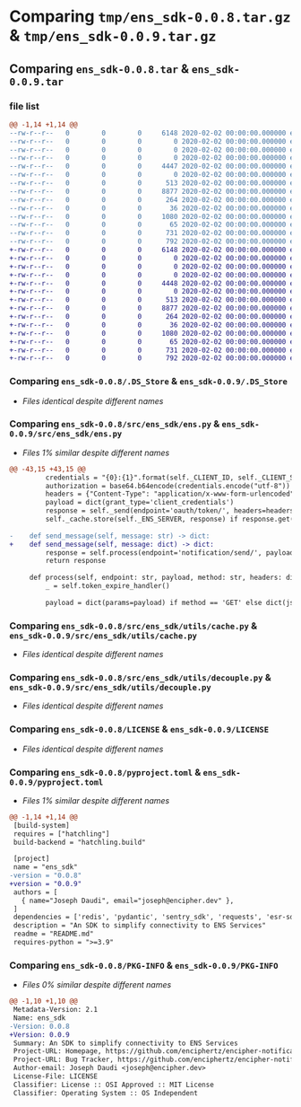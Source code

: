 # Comparing `tmp/ens_sdk-0.0.8.tar.gz` & `tmp/ens_sdk-0.0.9.tar.gz`

## Comparing `ens_sdk-0.0.8.tar` & `ens_sdk-0.0.9.tar`

### file list

```diff
@@ -1,14 +1,14 @@
--rw-r--r--   0        0        0     6148 2020-02-02 00:00:00.000000 ens_sdk-0.0.8/.DS_Store
--rw-r--r--   0        0        0        0 2020-02-02 00:00:00.000000 ens_sdk-0.0.8/__init__.py
--rw-r--r--   0        0        0        0 2020-02-02 00:00:00.000000 ens_sdk-0.0.8/src/__init__.py
--rw-r--r--   0        0        0        0 2020-02-02 00:00:00.000000 ens_sdk-0.0.8/src/ens_sdk/__init__.py
--rw-r--r--   0        0        0     4447 2020-02-02 00:00:00.000000 ens_sdk-0.0.8/src/ens_sdk/ens.py
--rw-r--r--   0        0        0        0 2020-02-02 00:00:00.000000 ens_sdk-0.0.8/src/ens_sdk/utils/__init__.py
--rw-r--r--   0        0        0      513 2020-02-02 00:00:00.000000 ens_sdk-0.0.8/src/ens_sdk/utils/cache.py
--rw-r--r--   0        0        0     8877 2020-02-02 00:00:00.000000 ens_sdk-0.0.8/src/ens_sdk/utils/decouple.py
--rw-r--r--   0        0        0      264 2020-02-02 00:00:00.000000 ens_sdk-0.0.8/src/ens_sdk/utils/timezone.py
--rw-r--r--   0        0        0       36 2020-02-02 00:00:00.000000 ens_sdk-0.0.8/.gitignore
--rw-r--r--   0        0        0     1080 2020-02-02 00:00:00.000000 ens_sdk-0.0.8/LICENSE
--rw-r--r--   0        0        0       65 2020-02-02 00:00:00.000000 ens_sdk-0.0.8/README.md
--rw-r--r--   0        0        0      731 2020-02-02 00:00:00.000000 ens_sdk-0.0.8/pyproject.toml
--rw-r--r--   0        0        0      792 2020-02-02 00:00:00.000000 ens_sdk-0.0.8/PKG-INFO
+-rw-r--r--   0        0        0     6148 2020-02-02 00:00:00.000000 ens_sdk-0.0.9/.DS_Store
+-rw-r--r--   0        0        0        0 2020-02-02 00:00:00.000000 ens_sdk-0.0.9/__init__.py
+-rw-r--r--   0        0        0        0 2020-02-02 00:00:00.000000 ens_sdk-0.0.9/src/__init__.py
+-rw-r--r--   0        0        0        0 2020-02-02 00:00:00.000000 ens_sdk-0.0.9/src/ens_sdk/__init__.py
+-rw-r--r--   0        0        0     4448 2020-02-02 00:00:00.000000 ens_sdk-0.0.9/src/ens_sdk/ens.py
+-rw-r--r--   0        0        0        0 2020-02-02 00:00:00.000000 ens_sdk-0.0.9/src/ens_sdk/utils/__init__.py
+-rw-r--r--   0        0        0      513 2020-02-02 00:00:00.000000 ens_sdk-0.0.9/src/ens_sdk/utils/cache.py
+-rw-r--r--   0        0        0     8877 2020-02-02 00:00:00.000000 ens_sdk-0.0.9/src/ens_sdk/utils/decouple.py
+-rw-r--r--   0        0        0      264 2020-02-02 00:00:00.000000 ens_sdk-0.0.9/src/ens_sdk/utils/timezone.py
+-rw-r--r--   0        0        0       36 2020-02-02 00:00:00.000000 ens_sdk-0.0.9/.gitignore
+-rw-r--r--   0        0        0     1080 2020-02-02 00:00:00.000000 ens_sdk-0.0.9/LICENSE
+-rw-r--r--   0        0        0       65 2020-02-02 00:00:00.000000 ens_sdk-0.0.9/README.md
+-rw-r--r--   0        0        0      731 2020-02-02 00:00:00.000000 ens_sdk-0.0.9/pyproject.toml
+-rw-r--r--   0        0        0      792 2020-02-02 00:00:00.000000 ens_sdk-0.0.9/PKG-INFO
```

### Comparing `ens_sdk-0.0.8/.DS_Store` & `ens_sdk-0.0.9/.DS_Store`

 * *Files identical despite different names*

### Comparing `ens_sdk-0.0.8/src/ens_sdk/ens.py` & `ens_sdk-0.0.9/src/ens_sdk/ens.py`

 * *Files 1% similar despite different names*

```diff
@@ -43,15 +43,15 @@
         credentials = "{0}:{1}".format(self._CLIENT_ID, self._CLIENT_SECRET)
         authorization = base64.b64encode(credentials.encode("utf-8"))
         headers = {"Content-Type": "application/x-www-form-urlencoded", "Cache-Control": "no-cache", "Authorization": f"Basic {authorization.decode('utf-8')}"}
         payload = dict(grant_type='client_credentials')
         response = self._send(endpoint='oauth/token/', headers=headers, payload=dict(data=payload), authenticate=False)
         self._cache.store(self._ENS_SERVER, response) if response.get('access_token', None) else print(f'Failed to authenticate:: {response}')
 
-    def send_message(self, message: str) -> dict:
+    def send_message(self, message: dict) -> dict:
         response = self.process(endpoint='notification/send/', payload=message, method='POST')
         return response
 
     def process(self, endpoint: str, payload, method: str, headers: dict = None):
         _ = self.token_expire_handler()
 
         payload = dict(params=payload) if method == 'GET' else dict(json=payload)
```

### Comparing `ens_sdk-0.0.8/src/ens_sdk/utils/cache.py` & `ens_sdk-0.0.9/src/ens_sdk/utils/cache.py`

 * *Files identical despite different names*

### Comparing `ens_sdk-0.0.8/src/ens_sdk/utils/decouple.py` & `ens_sdk-0.0.9/src/ens_sdk/utils/decouple.py`

 * *Files identical despite different names*

### Comparing `ens_sdk-0.0.8/LICENSE` & `ens_sdk-0.0.9/LICENSE`

 * *Files identical despite different names*

### Comparing `ens_sdk-0.0.8/pyproject.toml` & `ens_sdk-0.0.9/pyproject.toml`

 * *Files 1% similar despite different names*

```diff
@@ -1,14 +1,14 @@
 [build-system]
 requires = ["hatchling"]
 build-backend = "hatchling.build"
 
 [project]
 name = "ens_sdk"
-version = "0.0.8"
+version = "0.0.9"
 authors = [
   { name="Joseph Daudi", email="joseph@encipher.dev" },
 ]
 dependencies = ['redis', 'pydantic', 'sentry_sdk', 'requests', 'esr-sdk', 'pytz']
 description = "An SDK to simplify connectivity to ENS Services"
 readme = "README.md"
 requires-python = ">=3.9"
```

### Comparing `ens_sdk-0.0.8/PKG-INFO` & `ens_sdk-0.0.9/PKG-INFO`

 * *Files 0% similar despite different names*

```diff
@@ -1,10 +1,10 @@
 Metadata-Version: 2.1
 Name: ens_sdk
-Version: 0.0.8
+Version: 0.0.9
 Summary: An SDK to simplify connectivity to ENS Services
 Project-URL: Homepage, https://github.com/enciphertz/encipher-notificaition-service-python-sdk
 Project-URL: Bug Tracker, https://github.com/enciphertz/encipher-notificaition-service-python-sdk/issues
 Author-email: Joseph Daudi <joseph@encipher.dev>
 License-File: LICENSE
 Classifier: License :: OSI Approved :: MIT License
 Classifier: Operating System :: OS Independent
```

